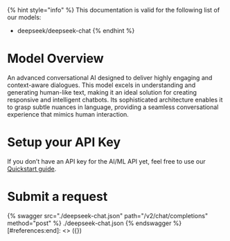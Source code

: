 [#references:start]: <> ({ "template": "openapi" })
{% hint style="info" %}
This documentation is valid for the following list of our models:
* deepseek/deepseek-chat
{% endhint %}

# Model Overview
An advanced conversational AI designed to deliver highly engaging and context-aware dialogues. This model excels in understanding and generating human-like text, making it an ideal solution for creating responsive and intelligent chatbots. Its sophisticated architecture enables it to grasp subtle nuances in language, providing a seamless conversational experience that mimics human interaction.

# Setup your API Key
If you don’t have an API key for the AI/ML API yet, feel free to use our [Quickstart guide](https://docs.aimlapi.com/quickstart/setting-up).

# Submit a request
{% swagger src="./deepseek-chat.json" path="/v2/chat/completions" method="post" %}
./deepseek-chat.json
{% endswagger %}
[#references:end]: <> ({})
